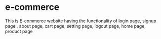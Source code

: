 # e-commerce
This is E-commerce website having the functionality of login page, signup page , about page, cart page, setting page, logout page, home page, product page 
